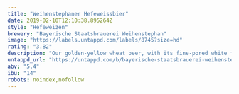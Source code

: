 ```yaml
---
title: "Weihenstephaner Hefeweissbier"
date: 2019-02-10T12:10:38.895264Z
style: "Hefeweizen"
brewery: "Bayerische Staatsbrauerei Weihenstephan"
image: "https://labels.untappd.com/labels/8745?size=hd"
rating: "3.82"
description: "Our golden-yellow wheat beer, with its fine-pored white foam, smells of cloves and impresses consumers with its refreshing banana flavour. It is full bodied and with a smooth yeast taste. To be enjoyed at any time (always a pleasure / enjoyment), goes excellently with fish and seafood, with spicy cheese and especially with the traditional Bavarian veal sausage. Brewed according to our centuries-old brewing tradition on the Weihenstephan hill."
untappd_url: "https://untappd.com/b/bayerische-staatsbrauerei-weihenstephan-weihenstephaner-hefeweissbier/8745"
abv: "5.4"
ibu: "14"
robots: noindex,nofollow
---
```

